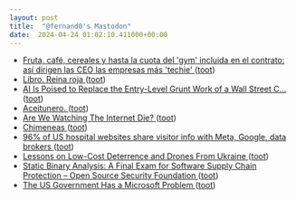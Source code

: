 ```yaml
---
layout: post
title:  "@fernand0's Mastodon"
date:  2024-04-24 01:02:10.411000+00:00
---
```

*  [Fruta, café, cereales y hasta la cuota del 'gym' incluida en el contrato: así dirigen las CEO las empresas más 'techie' ](https://www.elmundo.es/yodona/lifestyle/2024/04/18/660bde01e9cf4a8b598b4592.htm) ([toot](https://mastodon.social/@fernand0/112323495880826230))
*  [Libro. Reina roja ](https://fotografiasenmovimiento.wordpress.com/2024/04/23/libro-reina-roja) ([toot](https://mastodon.social/@fernand0/112321682574974123))
*  [AI Is Poised to Replace the Entry-Level Grunt Work of a Wall Street C…  ](https://archive.is/4iLEA) ([toot](https://mastodon.social/@fernand0/112321646456135739))
*  [Aceitunero. ](https://avecesunafoto.wordpress.com/2024/04/23/aceitunero) ([toot](https://mastodon.social/@fernand0/112321494385640669))
*  [Are We Watching The Internet Die? ](https://www.wheresyoured.at/are-we-watching-the-internet-die) ([toot](https://mastodon.social/@fernand0/112321431111992456))
*  [Chimeneas ](https://www.flickr.com/photos/fernand0/53653241709) ([toot](https://mastodon.social/@fernand0/112321319034201435))
*  [96% of US hospital websites share visitor info with Meta, Google, data brokers ](https://www.theregister.com/2024/04/11/hospital_website_data_sharing) ([toot](https://mastodon.social/@fernand0/112321260146889157))
*  [Lessons on Low-Cost Deterrence and Drones From Ukraine ](https://www.youtube.com/watch?v=1O0sRM-uY7E&amp%3Bfeature=youtu.b) ([toot](https://mastodon.social/@fernand0/112320980922268317))
*  [Static Binary Analysis: A Final Exam for Software Supply Chain Protection – Open Source Security Foundation ](https://openssf.org/blog/2024/04/04/static-binary-analysis-a-final-exam-for-software-supply-chain-protection) ([toot](https://mastodon.social/@fernand0/112320327078422997))
*  [The US Government Has a Microsoft Problem ](https://www.wired.com/story/the-us-government-has-a-microsoft-problem) ([toot](https://mastodon.social/@fernand0/112320011528862712))
